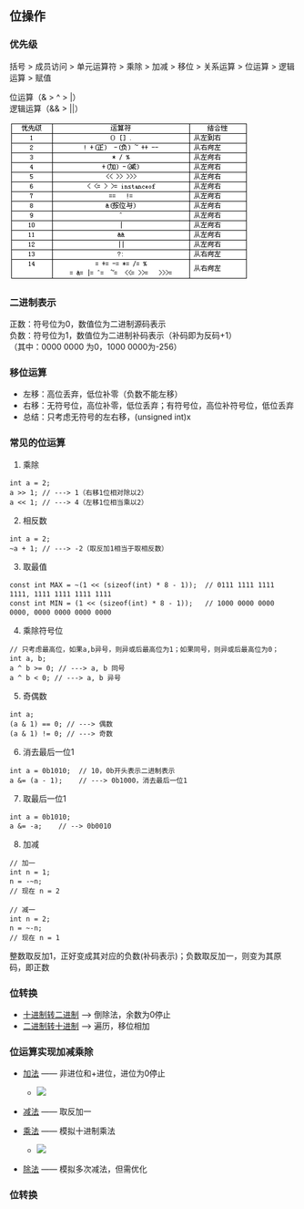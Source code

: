 ## 位操作

### 优先级

括号 > 成员访问 > 单元运算符 > 乘除 > 加减 > 移位 > 关系运算 > 位运算 > 逻辑运算 > 赋值

位运算（& > ^ > |）  
逻辑运算（&& > ||）

![](./operator_precedence.png)


### 二进制表示

正数：符号位为0，数值位为二进制源码表示   
负数：符号位为1，数值位为二进制补码表示（补码即为反码+1）  
（其中：0000 0000 为0，1000 0000为-256）

### 移位运算

- 左移：高位丢弃，低位补零（负数不能左移）
- 右移：无符号位，高位补零，低位丢弃；有符号位，高位补符号位，低位丢弃
- 总结：只考虑无符号的左右移，(unsigned int)x

### 常见的位运算

1. 乘除

```
int a = 2;
a >> 1; // ---> 1（右移1位相对除以2）
a << 1; // ---> 4（左移1位相当乘以2）
```

2. 相反数
```
int a = 2;
~a + 1; // ---> -2（取反加1相当于取相反数）
```

3. 取最值
```
const int MAX = ~(1 << (sizeof(int) * 8 - 1));  // 0111 1111 1111 1111, 1111 1111 1111 1111 
const int MIN = (1 << (sizeof(int) * 8 - 1));   // 1000 0000 0000 0000, 0000 0000 0000 0000
```

4. 乘除符号位
```
// 只考虑最高位，如果a,b异号，则异或后最高位为1；如果同号，则异或后最高位为0；
int a, b;
a ^ b >= 0; // ---> a, b 同号
a ^ b < 0; // ---> a, b 异号
```

5. 奇偶数
```
int a;
(a & 1) == 0; // ---> 偶数
(a & 1) != 0; // ---> 奇数
```

6. 消去最后一位1
```
int a = 0b1010;  // 10，0b开头表示二进制表示
a &= (a - 1);    // ---> 0b1000，消去最后一位1
```

7. 取最后一位1
```
int a = 0b1010;
a &= -a;    // --> 0b0010
```

8. 加减
```
// 加一
int n = 1;
n = -~n;
// 现在 n = 2

// 减一
int n = 2;
n = ~-n;
// 现在 n = 1
```



整数取反加1，正好变成其对应的负数(补码表示)；负数取反加一，则变为其原码，即正数

### 位转换

- [十进制转二进制](./bit_conversion.cpp) --> 倒除法，余数为0停止
- [二进制转十进制](./bit_conversion.cpp) --> 遍历，移位相加

### 位运算实现加减乘除

- [加法](./bit_operation.cpp) —— 非进位和+进位，进位为0停止
    - ![](https://pic.leetcode-cn.com/56d56524d8d2b1318f78e209fffe0e266f97631178f6bfd627db85fcd2503205-Picture1.png)

- [减法](./bit_operation.cpp) —— 取反加一
- [乘法](./bit_operation.cpp) —— 模拟十进制乘法
    - ![](https://upload-images.jianshu.io/upload_images/1925324-76fc13867d15d580.png?imageMogr2/auto-orient/strip|imageView2/2/w/448)
- [除法](./bit_operation.cpp) —— 模拟多次减法，但需优化

### 位转换 
